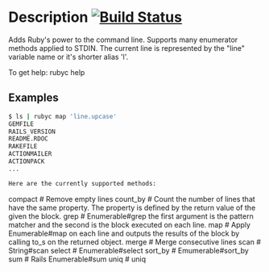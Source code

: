 # Description [![Build Status](https://secure.travis-ci.org/martinos/rubyc.png?branch=master)](http://travis-ci.org/martinos/rubyc)
Adds Ruby's power to the command line.
Supports many enumerator methods applied to STDIN. The current line is represented by the "line" variable name or it's shorter alias 'l'.

To get help:
  rubyc help

## Examples
``` bash
$ ls | rubyc map 'line.upcase'
GEMFILE
RAILS_VERSION
README.RDOC
RAKEFILE
ACTIONMAILER
ACTIONPACK
...

Here are the currently supported methods:
```
  compact      # Remove empty lines
  count_by     # Count the number of lines that have the same property. The property is defined by the return value of the given the block.
  grep         # Enumerable#grep the first argument is the pattern matcher and the second is the block executed on each line.
  map          # Apply Enumerable#map on each line and outputs the results of the block by calling to_s on the returned object.
  merge        # Merge consecutive lines
  scan         # String#scan
  select       # Enumerable#select
  sort_by      # Emumerable#sort_by
  sum          # Rails Enumerable#sum
  uniq         # uniq
```